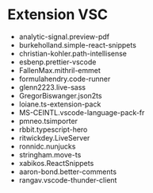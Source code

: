# Extension VSC

- analytic-signal.preview-pdf
- burkeholland.simple-react-snippets
- christian-kohler.path-intellisense
- esbenp.prettier-vscode
- FallenMax.mithril-emmet
- formulahendry.code-runner
- glenn2223.live-sass
- GregorBiswanger.json2ts
- loiane.ts-extension-pack
- MS-CEINTL.vscode-language-pack-fr
- pmneo.tsimporter
- rbbit.typescript-hero
- ritwickdey.LiveServer
- ronnidc.nunjucks
- stringham.move-ts
- xabikos.ReactSnippets
- aaron-bond.better-comments
- rangav.vscode-thunder-client